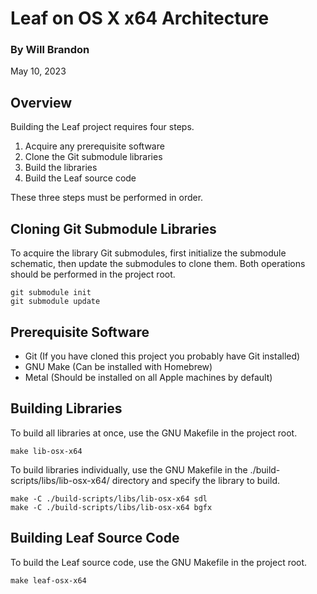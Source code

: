 # Leaf on OS X x64 Architecture

### By Will Brandon
May 10, 2023


## Overview
Building the Leaf project requires four steps.

 1. Acquire any prerequisite software
 2. Clone the Git submodule libraries
 3. Build the libraries
 4. Build the Leaf source code

These three steps must be performed in order.


## Cloning Git Submodule Libraries
To acquire the library Git submodules, first initialize the submodule schematic, then update the submodules to clone them. Both operations should be performed in the project root.

    git submodule init
    git submodule update


## Prerequisite Software

 * Git (If you have cloned this project you probably have Git installed)
 * GNU Make (Can be installed with Homebrew)
 * Metal (Should be installed on all Apple machines by default)


## Building Libraries
To build all libraries at once, use the GNU Makefile in the project root.

    make lib-osx-x64

To build libraries individually, use the GNU Makefile in the ./build-scripts/libs/lib-osx-x64/ directory and specify the library to build.

    make -C ./build-scripts/libs/lib-osx-x64 sdl
    make -C ./build-scripts/libs/lib-osx-x64 bgfx


## Building Leaf Source Code

To build the Leaf source code, use the GNU Makefile in the project root.

    make leaf-osx-x64
